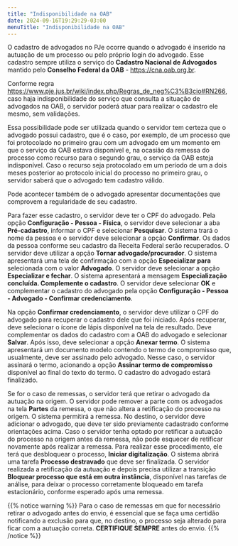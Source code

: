 ```yaml
---
title: "Indisponibilidade na OAB"
date: 2024-09-16T19:29:29-03:00
menuTitle: "Indisponibilidade na OAB"
---
```


O cadastro de advogados no PJe ocorre quando o advogado é inserido na autuação de um processo ou pelo próprio login do advogado. Esse cadastro sempre utiliza o serviço do **Cadastro Nacional de Advogados** mantido pelo **Conselho Federal da OAB** - https://cna.oab.org.br.

Conforme regra https://www.pje.jus.br/wiki/index.php/Regras_de_neg%C3%B3cio#RN266, caso haja indisponibilidade do serviço que consulta a situação de advogados na OAB, o servidor poderá atuar para realizar o cadastro ele mesmo, sem validações. 

Essa possibilidade pode ser utilizada quando o servidor tem certeza que o advogado possui cadastro, que é o caso, por exemplo, de um processo que foi protocolado no primeiro grau com um advogado em um momento em que o serviço da OAB estava disponível e, na ocasião da remessa do processo como recurso para o segundo grau, o serviço da OAB esteja indisponível. Caso o recurso seja protocolado em um período de um a dois meses posterior ao protocolo inicial do processo no primeiro grau, o servidor saberá que o advogado tem cadastro válido. 

Pode acontecer também de o advogado apresentar documentações que comprovem a regularidade de seu cadastro.

Para fazer esse cadastro, o servidor deve ter o CPF do advogado. Pela opção **Configuração - Pessoa - Física**, o servidor deve selecionar a aba **Pré-cadastro**, informar o CPF e selecionar **Pesquisar**. O sistema trará o nome da pessoa e o servidor deve selecionar a opção **Confirmar**. Os dados da pessoa conforme seu cadastro da Receita Federal serão recuperados. O servidor deve utilizar a opção **Tornar advogado/procurador**. O sistema apresentará uma tela de confirmação com a opção **Especializar para** selecionada com o valor **Advogado**. O servidor deve selecionar a opção **Especializar e fechar**. O sistema apresentará a mensagem **Especialização concluída. Complemente o cadastro**. O servidor deve selecionar **OK** e complementar o cadastro do advogado pela opção **Configuração - Pessoa - Advogado - Confirmar credenciamento**.

Na opção **Confirmar credenciamento**, o servidor deve utilizar o CPF do advogado para recuperar o cadastro dele que foi iniciado. Após recuperar, deve selecionar o ícone de lápis disponível na tela de resultado. Deve complementar os dados do cadastro com a OAB do advogado e selecionar **Salvar**. Após isso, deve selecionar a opção **Anexar termo**. O sistema apresentará um documento modelo contendo o termo de compromisso que, usualmente, deve ser assinado pelo advogado. Nesse caso, o servidor assinará o termo, acionando a opção **Assinar termo de compromisso** disponível ao final do texto do termo. O cadastro do advogado estará finalizado. 

Se for o caso de remessas, o servidor terá que retirar o advogado da autuação na origem. O servidor pode remover a parte com os advogados na tela **Partes** da remessa, o que não altera a retificação do processo na origem. O sistema permitirá a remessa. No destino, o servidor deve adicionar o advogado, que deve ter sido previamente cadastrado conforme orientações acima. Caso o servidor tenha optado por retificar a autuação do processo na origem antes da remessa, não pode esquecer de retificar novamente após realizar a remessa. Para realizar esse procedimento, ele terá que desbloquear o processo, **Iniciar digitalização**. O sistema abrirá uma tarefa **Processo destravado** que deve ser finalizada. O servidor realizada a retificação da autuação e depois precisa utilizar a transição **Bloquear processo que está em outra instância**, disponível nas tarefas de análise, para deixar o processo corretamente bloqueado em tarefa estacionário, conforme esperado após uma remessa.

{{% notice warning %}} 
Para o caso de remessas em que for necessário retirar o advogado antes do envio, é essencial que se faça uma certidão notificando a exclusão para que, no destino, o processo seja alterado para ficar com a autuação correta. **CERTIFIQUE SEMPRE** antes do envio.
{{% /notice %}}


